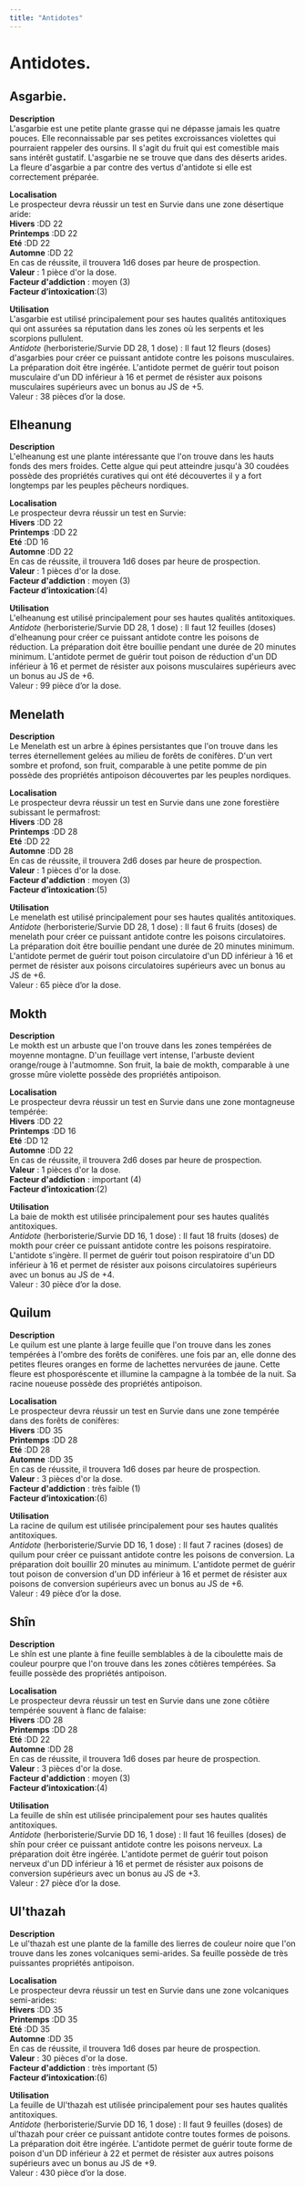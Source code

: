 ```yaml
---
title: "Antidotes"
---
```

# Antidotes.  

## Asgarbie.  
**Description**  
L'asgarbie est une petite plante grasse qui ne dépasse jamais les quatre pouces. Elle reconnaissable par ses petites excroissances violettes qui pourraient rappeler des oursins. Il s'agit du fruit qui est comestible mais sans intérêt gustatif. L'asgarbie ne se trouve que dans des déserts arides. La fleure d'asgarbie a par contre des vertus d'antidote si elle est correctement préparée.

**Localisation**  
Le prospecteur devra réussir un test en Survie dans une zone désertique aride:  
**Hivers** :DD 22  
**Printemps** :DD 22   
**Eté** :DD 22   
**Automne** :DD 22    
En cas de réussite, il trouvera 1d6 doses par heure de prospection.  
**Valeur** : 1 pièce d'or la dose.  
**Facteur d'addiction** : moyen (3)  
**Facteur d’intoxication**:(3)  

**Utilisation**  
L'asgarbie est utilisé principalement pour ses hautes qualités antitoxiques qui ont assurées sa réputation dans les zones où les serpents et les scorpions pullulent.  
*Antidote* (herboristerie/Survie DD 28, 1 dose) : Il faut 12 fleurs (doses) d'asgarbies pour créer ce puissant antidote contre les poisons musculaires. La préparation doit être ingérée. L'antidote permet de guérir tout poison musculaire d'un DD inférieur à 16 et permet de résister aux poisons musculaires supérieurs avec un bonus au JS de +5.    
Valeur : 38 pièces d’or la dose.  

## Elheanung
**Description**  
L'elheanung est une plante intéressante que l'on trouve dans les hauts fonds des mers froides. Cette algue qui peut atteindre jusqu'à 30 coudées possède des propriétés curatives qui ont été découvertes il y a fort longtemps par les peuples pêcheurs nordiques.   

**Localisation**  
Le prospecteur devra réussir un test en Survie:  
**Hivers** :DD 22  
**Printemps** :DD 22  
**Eté** :DD 16   
**Automne** :DD 22    
En cas de réussite, il trouvera 1d6 doses par heure de prospection.  
**Valeur** : 1 pièces d'or la dose.  
**Facteur d'addiction** : moyen (3)  
**Facteur d’intoxication**:(4)  

**Utilisation**  
L'elheanung est utilisé principalement pour ses hautes qualités antitoxiques.  
*Antidote* (herboristerie/Survie DD 28, 1 dose) : Il faut 12 feuilles (doses) d'elheanung pour créer ce puissant antidote contre les poisons de réduction. La préparation doit être bouillie pendant une durée de 20 minutes minimum. L'antidote permet de guérir tout poison de réduction d'un DD inférieur à 16 et permet de résister aux poisons musculaires supérieurs avec un bonus au JS de +6.    
Valeur : 99 pièce d’or la dose.  


## Menelath
**Description**  
Le Menelath est un arbre à épines persistantes que l'on trouve dans les terres éternellement gelées au milieu de forêts de conifères. D'un vert sombre et profond, son fruit, comparable à une petite pomme de pin possède des propriétés antipoison découvertes par les peuples nordiques.   

**Localisation**  
Le prospecteur devra réussir un test en Survie dans une zone forestière subissant le permafrost:  
**Hivers** :DD 28  
**Printemps** :DD 28  
**Eté** :DD 22   
**Automne** :DD 28    
En cas de réussite, il trouvera 2d6 doses par heure de prospection.  
**Valeur** : 1 pièces d'or la dose.  
**Facteur d'addiction** : moyen (3)  
**Facteur d’intoxication**:(5)  

**Utilisation**  
Le menelath est utilisé principalement pour ses hautes qualités antitoxiques.  
*Antidote* (herboristerie/Survie DD 28, 1 dose) : Il faut 6 fruits (doses) de menelath pour créer ce puissant antidote contre les poisons circulatoires. La préparation doit être bouillie pendant une durée de 20 minutes minimum. L'antidote permet de guérir tout poison circulatoire d'un DD inférieur à 16 et permet de résister aux poisons circulatoires supérieurs avec un bonus au JS de +6.    
Valeur : 65 pièce d’or la dose.  

## Mokth
**Description**  
Le mokth est un arbuste que l'on trouve dans les zones tempérées de moyenne montagne. D'un feuillage vert intense, l'arbuste devient orange/rouge à l'autmomne. Son fruit, la baie de mokth, comparable à une grosse mûre violette possède des propriétés antipoison.   

**Localisation**  
Le prospecteur devra réussir un test en Survie dans une zone montagneuse tempérée:  
**Hivers** :DD 22  
**Printemps** :DD 16  
**Eté** :DD 12   
**Automne** :DD 22    
En cas de réussite, il trouvera 2d6 doses par heure de prospection.  
**Valeur** : 1 pièces d'or la dose.  
**Facteur d'addiction** : important (4)  
**Facteur d’intoxication**:(2)  

**Utilisation**  
La baie de mokth est utilisée principalement pour ses hautes qualités antitoxiques.  
*Antidote* (herboristerie/Survie DD 16, 1 dose) : Il faut 18 fruits (doses) de mokth pour créer ce puissant antidote contre les poisons respiratoire. L'antidote s'ingère. Il permet de guérir tout poison respiratoire d'un DD inférieur à 16 et permet de résister aux poisons circulatoires supérieurs avec un bonus au JS de +4.    
Valeur : 30 pièce d’or la dose.   


## Quilum
**Description**  
Le quilum est une plante à large feuille que l'on trouve dans les zones tempérées à l'ombre des forêts de conifères. une fois par an, elle donne des petites fleures oranges en forme de lachettes nervurées de jaune. Cette fleure est phosporéscente et illumine la campagne à la tombée de la nuit. Sa racine noueuse possède des propriétés antipoison.   

**Localisation**  
Le prospecteur devra réussir un test en Survie dans une zone tempérée dans des forêts de conifères:  
**Hivers** :DD 35  
**Printemps** :DD 28  
**Eté** :DD 28   
**Automne** :DD 35    
En cas de réussite, il trouvera 1d6 doses par heure de prospection.  
**Valeur** : 3 pièces d'or la dose.  
**Facteur d'addiction** : très faible (1)  
**Facteur d’intoxication**:(6)  

**Utilisation**  
La racine de quilum est utilisée principalement pour ses hautes qualités antitoxiques.  
*Antidote* (herboristerie/Survie DD 16, 1 dose) : Il faut 7 racines (doses) de quilum pour créer ce puissant antidote contre les poisons de conversion. La préparation doit bouillir 20 minutes au minimum. L'antidote permet de guérir tout poison de conversion d'un DD inférieur à 16 et permet de résister aux poisons de conversion supérieurs avec un bonus au JS de +6.    
Valeur : 49 pièce d’or la dose.   

## Shîn
**Description**  
Le shîn est une plante à fine feuille semblables à de la ciboulette mais de couleur pourpre que l'on trouve dans les zones côtières tempérées. Sa feuille possède des propriétés antipoison.   

**Localisation**  
Le prospecteur devra réussir un test en Survie dans une zone côtière tempérée souvent à flanc de falaise:  
**Hivers** :DD 28  
**Printemps** :DD 28  
**Eté** :DD 22   
**Automne** :DD 28    
En cas de réussite, il trouvera 1d6 doses par heure de prospection.  
**Valeur** : 3 pièces d'or la dose.  
**Facteur d'addiction** : moyen (3)  
**Facteur d’intoxication**:(4)  

**Utilisation**  
La feuille de shîn est utilisée principalement pour ses hautes qualités antitoxiques.  
*Antidote* (herboristerie/Survie DD 16, 1 dose) : Il faut 16 feuilles (doses) de shîn pour créer ce puissant antidote contre les poisons nerveux. La préparation doit être ingérée. L'antidote permet de guérir tout poison nerveux d'un DD inférieur à 16 et permet de résister aux poisons de conversion supérieurs avec un bonus au JS de +3.    
Valeur : 27 pièce d’or la dose.   

## Ul'thazah
**Description**  
Le ul'thazah est une plante de la famille des lierres de couleur noire que l'on trouve dans les zones volcaniques semi-arides. Sa feuille possède de très puissantes propriétés antipoison.   

**Localisation**  
Le prospecteur devra réussir un test en Survie dans une zone volcaniques semi-arides:  
**Hivers** :DD 35  
**Printemps** :DD 35  
**Eté** :DD 35   
**Automne** :DD 35    
En cas de réussite, il trouvera 1d6 doses par heure de prospection.  
**Valeur** : 30 pièces d'or la dose.  
**Facteur d'addiction** : très important (5)  
**Facteur d’intoxication**:(6)  

**Utilisation**  
La feuille de Ul'thazah est utilisée principalement pour ses hautes qualités antitoxiques.  
*Antidote* (herboristerie/Survie DD 16, 1 dose) : Il faut 9 feuilles (doses) de ul'thazah pour créer ce puissant antidote contre toutes formes de poisons. La préparation doit être ingérée. L'antidote permet de guérir toute forme de poison d'un DD inférieur à 22 et permet de résister aux autres poisons supérieurs avec un bonus au JS de +9.    
Valeur : 430 pièce d’or la dose.   
